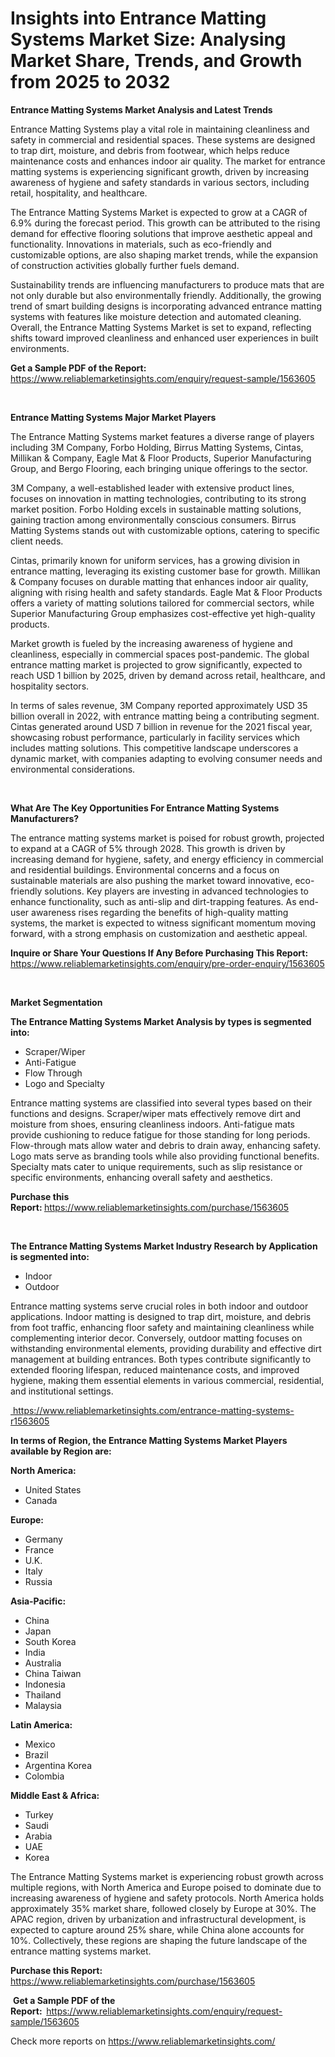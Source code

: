 <p><h1>Insights into Entrance Matting Systems Market Size: Analysing Market Share, Trends, and Growth from 2025 to 2032</h1></p><p><strong>Entrance Matting Systems Market Analysis and Latest Trends</strong></p>
<p><p>Entrance Matting Systems play a vital role in maintaining cleanliness and safety in commercial and residential spaces. These systems are designed to trap dirt, moisture, and debris from footwear, which helps reduce maintenance costs and enhances indoor air quality. The market for entrance matting systems is experiencing significant growth, driven by increasing awareness of hygiene and safety standards in various sectors, including retail, hospitality, and healthcare.</p><p>The Entrance Matting Systems Market is expected to grow at a CAGR of 6.9% during the forecast period. This growth can be attributed to the rising demand for effective flooring solutions that improve aesthetic appeal and functionality. Innovations in materials, such as eco-friendly and customizable options, are also shaping market trends, while the expansion of construction activities globally further fuels demand. </p><p>Sustainability trends are influencing manufacturers to produce mats that are not only durable but also environmentally friendly. Additionally, the growing trend of smart building designs is incorporating advanced entrance matting systems with features like moisture detection and automated cleaning. Overall, the Entrance Matting Systems Market is set to expand, reflecting shifts toward improved cleanliness and enhanced user experiences in built environments.</p></p>
<p><strong>Get a Sample PDF of the Report:&nbsp;</strong> <a href="https://www.reliablemarketinsights.com/enquiry/request-sample/1563605?utm_campaign=2143&utm_medium=2&utm_source=Github&utm_content=ia&utm_term=22022025&utm_id=entrance-matting-systems">https://www.reliablemarketinsights.com/enquiry/request-sample/1563605</a></p>
<p>&nbsp;</p>
<p><strong>Entrance Matting Systems Major Market Players</strong></p>
<p><p>The Entrance Matting Systems market features a diverse range of players including 3M Company, Forbo Holding, Birrus Matting Systems, Cintas, Millikan & Company, Eagle Mat & Floor Products, Superior Manufacturing Group, and Bergo Flooring, each bringing unique offerings to the sector.</p><p>3M Company, a well-established leader with extensive product lines, focuses on innovation in matting technologies, contributing to its strong market position. Forbo Holding excels in sustainable matting solutions, gaining traction among environmentally conscious consumers. Birrus Matting Systems stands out with customizable options, catering to specific client needs.</p><p>Cintas, primarily known for uniform services, has a growing division in entrance matting, leveraging its existing customer base for growth. Millikan & Company focuses on durable matting that enhances indoor air quality, aligning with rising health and safety standards. Eagle Mat & Floor Products offers a variety of matting solutions tailored for commercial sectors, while Superior Manufacturing Group emphasizes cost-effective yet high-quality products.</p><p>Market growth is fueled by the increasing awareness of hygiene and cleanliness, especially in commercial spaces post-pandemic. The global entrance matting market is projected to grow significantly, expected to reach USD 1 billion by 2025, driven by demand across retail, healthcare, and hospitality sectors. </p><p>In terms of sales revenue, 3M Company reported approximately USD 35 billion overall in 2022, with entrance matting being a contributing segment. Cintas generated around USD 7 billion in revenue for the 2021 fiscal year, showcasing robust performance, particularly in facility services which includes matting solutions. This competitive landscape underscores a dynamic market, with companies adapting to evolving consumer needs and environmental considerations.</p></p>
<p>&nbsp;</p>
<p><strong>What Are The Key Opportunities For Entrance Matting Systems Manufacturers?</strong></p>
<p><p>The entrance matting systems market is poised for robust growth, projected to expand at a CAGR of 5% through 2028. This growth is driven by increasing demand for hygiene, safety, and energy efficiency in commercial and residential buildings. Environmental concerns and a focus on sustainable materials are also pushing the market toward innovative, eco-friendly solutions. Key players are investing in advanced technologies to enhance functionality, such as anti-slip and dirt-trapping features. As end-user awareness rises regarding the benefits of high-quality matting systems, the market is expected to witness significant momentum moving forward, with a strong emphasis on customization and aesthetic appeal.</p></p>
<p><strong>Inquire or Share Your Questions If Any Before Purchasing This Report:</strong> <a href="https://www.reliablemarketinsights.com/enquiry/pre-order-enquiry/1563605?utm_campaign=2143&utm_medium=2&utm_source=Github&utm_content=ia&utm_term=22022025&utm_id=entrance-matting-systems">https://www.reliablemarketinsights.com/enquiry/pre-order-enquiry/1563605</a></p>
<p>&nbsp;</p>
<p><strong>Market Segmentation</strong></p>
<p><strong>The Entrance Matting Systems Market Analysis by types is segmented into:</strong></p>
<p><ul><li>Scraper/Wiper</li><li>Anti-Fatigue</li><li>Flow Through</li><li>Logo and Specialty</li></ul></p>
<p><p>Entrance matting systems are classified into several types based on their functions and designs. Scraper/wiper mats effectively remove dirt and moisture from shoes, ensuring cleanliness indoors. Anti-fatigue mats provide cushioning to reduce fatigue for those standing for long periods. Flow-through mats allow water and debris to drain away, enhancing safety. Logo mats serve as branding tools while also providing functional benefits. Specialty mats cater to unique requirements, such as slip resistance or specific environments, enhancing overall safety and aesthetics.</p></p>
<p><strong>Purchase this Report:&nbsp;</strong><a href="https://www.reliablemarketinsights.com/purchase/1563605?utm_campaign=2143&utm_medium=2&utm_source=Github&utm_content=ia&utm_term=22022025&utm_id=entrance-matting-systems">https://www.reliablemarketinsights.com/purchase/1563605</a></p>
<p>&nbsp;</p>
<p><strong>The Entrance Matting Systems Market Industry Research by Application is segmented into:</strong></p>
<p><ul><li>Indoor</li><li>Outdoor</li></ul></p>
<p><p>Entrance matting systems serve crucial roles in both indoor and outdoor applications. Indoor matting is designed to trap dirt, moisture, and debris from foot traffic, enhancing floor safety and maintaining cleanliness while complementing interior decor. Conversely, outdoor matting focuses on withstanding environmental elements, providing durability and effective dirt management at building entrances. Both types contribute significantly to extended flooring lifespan, reduced maintenance costs, and improved hygiene, making them essential elements in various commercial, residential, and institutional settings.</p></p>
<p><a href="https://www.reliablemarketinsights.com/entrance-matting-systems-r1563605?utm_campaign=2143&utm_medium=2&utm_source=Github&utm_content=ia&utm_term=22022025&utm_id=entrance-matting-systems">&nbsp;https://www.reliablemarketinsights.com/entrance-matting-systems-r1563605</a></p>
<p><strong>In terms of Region, the Entrance Matting Systems Market Players available by Region are:</strong></p>
<p>
    <p> <strong> North America: </strong>
        <ul>
            <li>United States</li>
            <li>Canada</li>
        </ul>
        </p> 
    <p> <strong> Europe: </strong>
        <ul>
            <li>Germany</li>
            <li>France</li>
            <li>U.K.</li>
            <li>Italy</li>
            <li>Russia</li>
        </ul>
        </p> 
    <p> <strong> Asia-Pacific: </strong>
        <ul>
            <li>China</li>
            <li>Japan</li>
            <li>South Korea</li>
            <li>India</li>
            <li>Australia</li>
            <li>China Taiwan</li>
            <li>Indonesia</li>
            <li>Thailand</li>
            <li>Malaysia</li>
        </ul>
        </p> 
    <p> <strong> Latin America: </strong>
        <ul>
            <li>Mexico</li>
            <li>Brazil</li>
            <li>Argentina Korea</li>
            <li>Colombia</li>
        </ul>
        </p> 
    <p> <strong> Middle East & Africa: </strong>
        <ul>
            <li>Turkey</li>
            <li>Saudi</li>
            <li>Arabia</li>
            <li>UAE</li>
            <li>Korea</li>
        </ul>
    </p>
    </p>
<p><p>The Entrance Matting Systems market is experiencing robust growth across multiple regions, with North America and Europe poised to dominate due to increasing awareness of hygiene and safety protocols. North America holds approximately 35% market share, followed closely by Europe at 30%. The APAC region, driven by urbanization and infrastructural development, is expected to capture around 25% share, while China alone accounts for 10%. Collectively, these regions are shaping the future landscape of the entrance matting systems market.</p></p>
<p><strong>Purchase this Report: </strong><a href="https://www.reliablemarketinsights.com/purchase/1563605?utm_campaign=2143&utm_medium=2&utm_source=Github&utm_content=ia&utm_term=22022025&utm_id=entrance-matting-systems">https://www.reliablemarketinsights.com/purchase/1563605</a></p>
<p>&nbsp;<strong>Get a Sample PDF of the Report:&nbsp;&nbsp;</strong><a href="https://www.reliablemarketinsights.com/enquiry/request-sample/1563605?utm_campaign=2143&utm_medium=2&utm_source=Github&utm_content=ia&utm_term=22022025&utm_id=entrance-matting-systems">https://www.reliablemarketinsights.com/enquiry/request-sample/1563605</a></p>
<p><strong></strong></p>
<p>Check more reports on <a href="https://www.reliablemarketinsights.com/?utm_campaign=2143&utm_medium=2&utm_source=Github&utm_content=ia&utm_term=22022025&utm_id=entrance-matting-systems">https://www.reliablemarketinsights.com/</a></p>